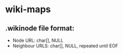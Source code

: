 # wiki-maps

## .wikinode file format:
- Node URL: char[], NULL
- Neighbour URLS: char[], NULL, repeated until EOF